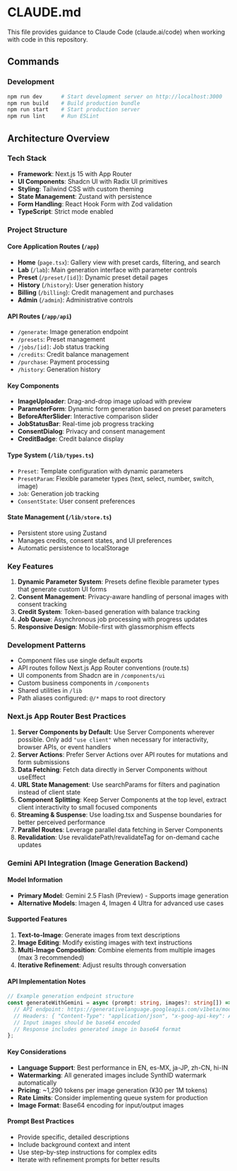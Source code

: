 # CLAUDE.md

This file provides guidance to Claude Code (claude.ai/code) when working with code in this repository.

## Commands

### Development
```bash
npm run dev      # Start development server on http://localhost:3000
npm run build    # Build production bundle
npm run start    # Start production server
npm run lint     # Run ESLint
```

## Architecture Overview

### Tech Stack
- **Framework**: Next.js 15 with App Router
- **UI Components**: Shadcn UI with Radix UI primitives
- **Styling**: Tailwind CSS with custom theming
- **State Management**: Zustand with persistence
- **Form Handling**: React Hook Form with Zod validation
- **TypeScript**: Strict mode enabled

### Project Structure

#### Core Application Routes (`/app`)
- **Home** (`page.tsx`): Gallery view with preset cards, filtering, and search
- **Lab** (`/lab`): Main generation interface with parameter controls
- **Preset** (`/preset/[id]`): Dynamic preset detail pages
- **History** (`/history`): User generation history
- **Billing** (`/billing`): Credit management and purchases
- **Admin** (`/admin`): Administrative controls

#### API Routes (`/app/api`)
- `/generate`: Image generation endpoint
- `/presets`: Preset management
- `/jobs/[id]`: Job status tracking
- `/credits`: Credit balance management
- `/purchase`: Payment processing
- `/history`: Generation history

#### Key Components
- **ImageUploader**: Drag-and-drop image upload with preview
- **ParameterForm**: Dynamic form generation based on preset parameters
- **BeforeAfterSlider**: Interactive comparison slider
- **JobStatusBar**: Real-time job progress tracking
- **ConsentDialog**: Privacy and consent management
- **CreditBadge**: Credit balance display

#### Type System (`/lib/types.ts`)
- `Preset`: Template configuration with dynamic parameters
- `PresetParam`: Flexible parameter types (text, select, number, switch, image)
- `Job`: Generation job tracking
- `ConsentState`: User consent preferences

#### State Management (`/lib/store.ts`)
- Persistent store using Zustand
- Manages credits, consent states, and UI preferences
- Automatic persistence to localStorage

### Key Features

1. **Dynamic Parameter System**: Presets define flexible parameter types that generate custom UI forms
2. **Consent Management**: Privacy-aware handling of personal images with consent tracking
3. **Credit System**: Token-based generation with balance tracking
4. **Job Queue**: Asynchronous job processing with progress updates
5. **Responsive Design**: Mobile-first with glassmorphism effects

### Development Patterns

- Component files use single default exports
- API routes follow Next.js App Router conventions (route.ts)
- UI components from Shadcn are in `/components/ui`
- Custom business components in `/components`
- Shared utilities in `/lib`
- Path aliases configured: `@/*` maps to root directory

### Next.js App Router Best Practices

1. **Server Components by Default**: Use Server Components wherever possible. Only add `"use client"` when necessary for interactivity, browser APIs, or event handlers
2. **Server Actions**: Prefer Server Actions over API routes for mutations and form submissions
3. **Data Fetching**: Fetch data directly in Server Components without useEffect
4. **URL State Management**: Use searchParams for filters and pagination instead of client state
5. **Component Splitting**: Keep Server Components at the top level, extract client interactivity to small focused components
6. **Streaming & Suspense**: Use loading.tsx and Suspense boundaries for better perceived performance
7. **Parallel Routes**: Leverage parallel data fetching in Server Components
8. **Revalidation**: Use revalidatePath/revalidateTag for on-demand cache updates

### Gemini API Integration (Image Generation Backend)

#### Model Information
- **Primary Model**: Gemini 2.5 Flash (Preview) - Supports image generation
- **Alternative Models**: Imagen 4, Imagen 4 Ultra for advanced use cases

#### Supported Features
1. **Text-to-Image**: Generate images from text descriptions
2. **Image Editing**: Modify existing images with text instructions
3. **Multi-Image Composition**: Combine elements from multiple images (max 3 recommended)
4. **Iterative Refinement**: Adjust results through conversation

#### API Implementation Notes
```typescript
// Example generation endpoint structure
const generateWithGemini = async (prompt: string, images?: string[]) => {
  // API endpoint: https://generativelanguage.googleapis.com/v1beta/models/gemini-2.0-flash-exp:generateContent
  // Headers: { "Content-Type": "application/json", "x-goog-api-key": API_KEY }
  // Input images should be base64 encoded
  // Response includes generated image in base64 format
};
```

#### Key Considerations
- **Language Support**: Best performance in EN, es-MX, ja-JP, zh-CN, hi-IN
- **Watermarking**: All generated images include SynthID watermark automatically
- **Pricing**: ~1,290 tokens per image generation (¥30 per 1M tokens)
- **Rate Limits**: Consider implementing queue system for production
- **Image Format**: Base64 encoding for input/output images

#### Prompt Best Practices
- Provide specific, detailed descriptions
- Include background context and intent
- Use step-by-step instructions for complex edits
- Iterate with refinement prompts for better results